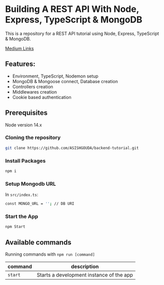 # Building A REST API With Node, Express, TypeScript & MongoDB

This is a repository for a REST API tutorial using Node, Express, TypeScript & MongoDB.

[Medium Links](URL-to-the-video)

## Features:

- Environment, TypeScript, Nodemon setup
- MongoDB & Mongoose connect, Database creation
- Controllers creation
- Middlewares creation
- Cookie based authentication

## Prerequisites

Node version 14.x

### Cloning the repository

```bash
git clone https://github.com/ASISHGOUDA/backend-tutorial.git
```
### Install Packages
```bash
npm i
```
### Setup Mongodb URL
In `src/index.ts`:
```bash
const MONGO_URL = ''; // DB URI
```
### Start the App
```bash
npm Start
```

## Available commands

Running commands with `npm run [command]`

| command | description                                |
|---------|--------------------------------------------|
| `start`   | Starts a development instance of the app   |
